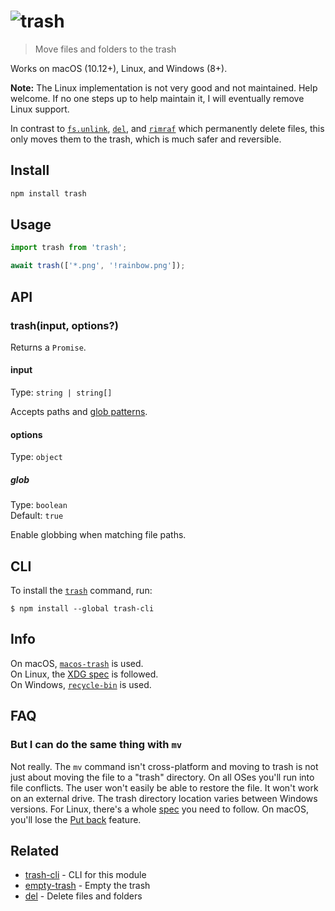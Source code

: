 # ![trash](media/logo.svg)

> Move files and folders to the trash

Works on macOS (10.12+), Linux, and Windows (8+).

**Note:** The Linux implementation is not very good and not maintained. Help welcome. If no one steps up to help maintain it, I will eventually remove Linux support.

In contrast to [`fs.unlink`](https://nodejs.org/api/fs.html#fs_fs_unlink_path_callback), [`del`](https://github.com/sindresorhus/del), and [`rimraf`](https://github.com/isaacs/rimraf) which permanently delete files, this only moves them to the trash, which is much safer and reversible.

## Install

```sh
npm install trash
```

## Usage

```js
import trash from 'trash';

await trash(['*.png', '!rainbow.png']);
```

## API

### trash(input, options?)

Returns a `Promise`.

#### input

Type: `string | string[]`

Accepts paths and [glob patterns](https://github.com/sindresorhus/globby#globbing-patterns).

#### options

Type: `object`

##### glob

Type: `boolean`\
Default: `true`

Enable globbing when matching file paths.

## CLI

To install the [`trash`](https://github.com/sindresorhus/trash-cli) command, run:

```
$ npm install --global trash-cli
```

## Info

On macOS, [`macos-trash`](https://github.com/sindresorhus/macos-trash) is used.\
On Linux, the [XDG spec](https://standards.freedesktop.org/trash-spec/trashspec-1.0.html) is followed.\
On Windows, [`recycle-bin`](https://github.com/sindresorhus/recycle-bin) is used.

## FAQ

### But I can do the same thing with `mv`

Not really. The `mv` command isn't cross-platform and moving to trash is not just about moving the file to a "trash" directory. On all OSes you'll run into file conflicts. The user won't easily be able to restore the file. It won't work on an external drive. The trash directory location varies between Windows versions. For Linux, there's a whole [spec](https://standards.freedesktop.org/trash-spec/trashspec-1.0.html) you need to follow. On macOS, you'll lose the [Put back](https://mac-fusion.com/trash-tip-how-to-put-files-back-to-their-original-location/) feature.

## Related

- [trash-cli](https://github.com/sindresorhus/trash-cli) - CLI for this module
- [empty-trash](https://github.com/sindresorhus/empty-trash) - Empty the trash
- [del](https://github.com/sindresorhus/del) - Delete files and folders
